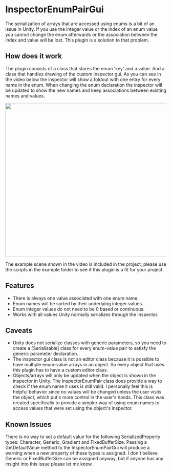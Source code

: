 # InspectorEnumPairGui

The serialization of arrays that are accessed using enums is a bit of an issue in Unity. If you use the integer value or the index of an enum value you cannot change the enum afterwards or the association between the index and value will be lost. This plugin is a solution to that problem.


## How does it work

The plugin consists of a class that stores the enum 'key' and a value. And a class that handles drawing of the custom inspector gui. As you can see in the video below the inspector will show a foldout with one entry for every name in the enum. When changing the enum declaration the inspector will be updated to show the new names and keep associations between existing names and values.

<img src="https://thumbs.gfycat.com/ImpressiveAllLarva-size_restricted.gif" width="854" height="480" />

The example scene shown in the video is included in the project, please use the scripts in the example folder to see if this plugin is a fit for your project.

## Features

- There is always one value associated with one enum name.
- Enum names will be sorted by their underlying integer values.
- Enum integer values do not need to be 0 based or continuous.
- Works with all values Unity normally serializes through the inspector.


## Caveats

- Unity does not serialize classes with generic parameters, so you need to create a [Serializable] class for every enum-value pair to satisfy the generic parameter declaration.
- The inspector gui class is not an editor class because it is possible to have multiple enum-value arrays in an object. So every object that uses this plugin has to have a custom editor class.
- Objects/arrays will only be updated when the object is shown in the inspector in Unity. The InspectorEnumPair class does provide a way to check if the enum name it uses is still valid. I personally feel this is helpful behavior since no values will be changed unless the user visits the object, which put's more control in the user's hands. This class was created specifically to provide a simpler way of using enum names to access values that were set using the object's inspector.


## Known Issues

There is no way to set a default value for the following SerializedProperty types: Character, Generic, Gradient and FixedBufferSize. Passing a GetDefaultValue method to the InspectorEnumPairGui will produce a warning when a new property of these types is assigned. I don't believe Generic or FixedBufferSize can be assigned anyway, but if anyone has any insight into this issue please let me know.